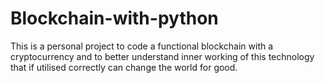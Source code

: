 # Blockchain-with-python

This is a personal project to code a functional blockchain with a cryptocurrency and to better understand inner working of this technology 
that if utilised correctly can change the world for good.





